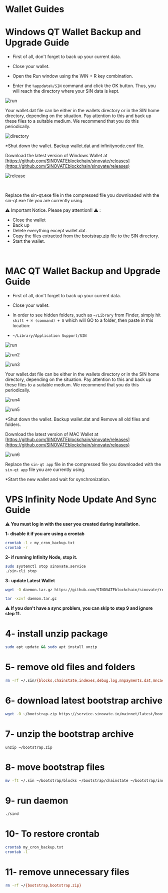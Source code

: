# Wallet Guides


# Windows QT Wallet Backup and Upgrade Guide

* First of all, don't forget to back up your current data.

* Close your wallet.

* Open the Run window using the WIN + R key combination.


* Enter the `%appdata%/SIN` command and click the OK button. Thus, you will reach the directory where your SIN data is kept.

![run](assets/img/misc/run.png)
 

Your wallet.dat file can be either in the wallets directory or in the SIN home directory, depending on the situation. Pay attention to this and back up these files to a suitable medium. We recommend that you do this periodically.

  
![directory](assets/img/misc/directory.png)

*Shut down the wallet. Backup wallet.dat and infinitynode.conf file.


Download the latest version of Windows Wallet at [https://github.com/SINOVATEblockchain/sinovate/releases](https://github.com/SINOVATEblockchain/sinovate/releases)
 

![release](assets/img/misc/release.png)


<br>
 
 Replace the sin-qt.exe file in the compressed file you downloaded with the sin-qt.exe file you are currently using.

:warning: Important Notice. Please pay attention!! :warning: :

- Close the wallet
- Back up
- Delete everything except wallet.dat.
- Copy the files extracted from the [bootstrap.zip](https://service.sinovate.io/mainnet/latest/bootstrap.zip) file to the SIN directory.
- Start the wallet.
 
<br>


# MAC QT Wallet Backup and Upgrade Guide

* First of all, don't forget to back up your current data.

* Close your wallet.

* In order to see hidden folders, such as `~/Library` from Finder, simply hit `shift + ⌘ (command) + G` which will GO to a folder, then paste in this location:


* ```~/Library/Application Support/SIN```

![run](assets/img/misc/mac_backup01.png)

![run2](assets/img/misc/mac_backup02.png)

![run3](assets/img/misc/mac_backup03.png)
 

Your wallet.dat file can be either in the wallets directory or in the SIN home directory, depending on the situation. Pay attention to this and back up these files to a suitable medium. We recommend that you do this periodically.

  
![run4](assets/img/misc/mac_backup04.png)

![run5](assets/img/misc/mac_backup05.png)

*Shut down the wallet. Backup wallet.dat and Remove all old files and folders. 


Download the latest version of MAC Wallet at [https://github.com/SINOVATEblockchain/sinovate/releases](https://github.com/SINOVATEblockchain/sinovate/releases)
 

![run6](assets/img/misc/mac_backup06.png)
  

Replace the `sin-qt app` file in the compressed file you downloaded with the `sin-qt app` file you are currently using.

*Start the new wallet and wait for synchronization.



# VPS Infinity Node Update And Sync Guide

:warning: **You must log in with the user you created during installation.**

**1- disable it if you are using a crontab**
```bash
crontab -l > my_cron_backup.txt
crontab -r
```

**2- if running Infinity Node, stop it.**
```bash
sudo systemctl stop sinovate.service
./sin-cli stop
```

**3- update Latest Wallet** 
```bash
wget -O daemon.tar.gz https://github.com/SINOVATEblockchain/sinovate/releases/latest/download/daemon.tar.gz

tar -xzvf daemon.tar.gz
```
:warning: **If you don't have a sync problem, you can skip to step 9 and ignore step 11.**
# 4- install unzip package
```bash
sudo apt update && sudo apt install unzip
```
# 5- remove old files and folders
```bash
rm -rf ~/.sin/{blocks,chainstate,indexes,debug.log,mnpayments.dat,mncache.dat,banlist.dat,peers.dat,netfulfilled.dat,governance.dat,fee_estimates.dat}
```

# 6- download latest bootstrap archive
```bash
wget -O ~/bootstrap.zip https://service.sinovate.io/mainnet/latest/bootstrap.zip
```

# 7- unzip the bootstrap archive
```
unzip ~/bootstrap.zip
```

# 8- move bootstrap files
```bash
mv -ft ~/.sin ~/bootstrap/blocks ~/bootstrap/chainstate ~/bootstrap/indexes ~/bootstrap/infinitynode*.dat
```

# 9- run daemon 
```bash
./sind
```

# 10- To restore crontab

```bash
crontab my_cron_backup.txt
crontab -l
```

# 11- remove unnecessary files
```bash
rm -rf ~/{bootstrap,bootstrap.zip}
```

